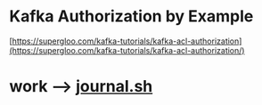 # Kafka Authorization by Example

[https://supergloo.com/kafka-tutorials/kafka-acl-authorization](https://supergloo.com/kafka-tutorials/kafka-acl-authorization/)

# work --> [journal.sh](journal.sh)